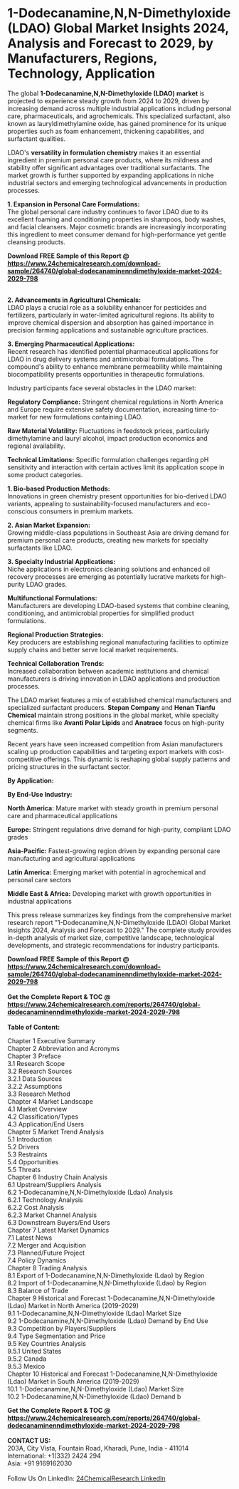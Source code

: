 <h1>1-Dodecanamine,N,N-Dimethyloxide (LDAO) Global Market Insights 2024, Analysis and Forecast to 2029, by Manufacturers, Regions, Technology, Application</h1><p>The global <strong>1-Dodecanamine,N,N-Dimethyloxide (LDAO) market</strong> is projected to experience steady growth from 2024 to 2029, driven by increasing demand across multiple industrial applications including personal care, pharmaceuticals, and agrochemicals. This specialized surfactant, also known as lauryldimethylamine oxide, has gained prominence for its unique properties such as foam enhancement, thickening capabilities, and surfactant qualities.</p><p>LDAO's <strong>versatility in formulation chemistry</strong> makes it an essential ingredient in premium personal care products, where its mildness and stability offer significant advantages over traditional surfactants. The market growth is further supported by expanding applications in niche industrial sectors and emerging technological advancements in production processes.</p><p><strong>1. Expansion in Personal Care Formulations:</strong><br>
The global personal care industry continues to favor LDAO due to its excellent foaming and conditioning properties in shampoos, body washes, and facial cleansers. Major cosmetic brands are increasingly incorporating this ingredient to meet consumer demand for high-performance yet gentle cleansing products.</p><div><b>Download FREE Sample of this Report @ 
            <a href="https://www.24chemicalresearch.com/download-sample/264740/global-dodecanaminenndimethyloxide-market-2024-2029-798">
            https://www.24chemicalresearch.com/download-sample/264740/global-dodecanaminenndimethyloxide-market-2024-2029-798</a></b></div><br><p><strong>2. Advancements in Agricultural Chemicals:</strong><br>
LDAO plays a crucial role as a solubility enhancer for pesticides and fertilizers, particularly in water-limited agricultural regions. Its ability to improve chemical dispersion and absorption has gained importance in precision farming applications and sustainable agriculture practices.</p><p><strong>3. Emerging Pharmaceutical Applications:</strong><br>
Recent research has identified potential pharmaceutical applications for LDAO in drug delivery systems and antimicrobial formulations. The compound's ability to enhance membrane permeability while maintaining biocompatibility presents opportunities in therapeutic formulations.</p><p>Industry participants face several obstacles in the LDAO market:</p><p><strong>Regulatory Compliance:</strong> Stringent chemical regulations in North America and Europe require extensive safety documentation, increasing time-to-market for new formulations containing LDAO.</p><p><strong>Raw Material Volatility:</strong> Fluctuations in feedstock prices, particularly dimethylamine and lauryl alcohol, impact production economics and regional availability.</p><p><strong>Technical Limitations:</strong> Specific formulation challenges regarding pH sensitivity and interaction with certain actives limit its application scope in some product categories.</p><p><strong>1. Bio-based Production Methods:</strong><br>
Innovations in green chemistry present opportunities for bio-derived LDAO variants, appealing to sustainability-focused manufacturers and eco-conscious consumers in premium markets.</p><p><strong>2. Asian Market Expansion:</strong><br>
Growing middle-class populations in Southeast Asia are driving demand for premium personal care products, creating new markets for specialty surfactants like LDAO.</p><p><strong>3. Specialty Industrial Applications:</strong><br>
Niche applications in electronics cleaning solutions and enhanced oil recovery processes are emerging as potentially lucrative markets for high-purity LDAO grades.</p><p><strong>Multifunctional Formulations:</strong><br>
	Manufacturers are developing LDAO-based systems that combine cleaning, conditioning, and antimicrobial properties for simplified product formulations.</p><p><strong>Regional Production Strategies:</strong><br>
	Key producers are establishing regional manufacturing facilities to optimize supply chains and better serve local market requirements.</p><p><strong>Technical Collaboration Trends:</strong><br>
	Increased collaboration between academic institutions and chemical manufacturers is driving innovation in LDAO applications and production processes.</p><p>The LDAO market features a mix of established chemical manufacturers and specialized surfactant producers. <strong>Stepan Company</strong> and <strong>Henan Tianfu Chemical</strong> maintain strong positions in the global market, while specialty chemical firms like <strong>Avanti Polar Lipids</strong> and <strong>Anatrace</strong> focus on high-purity segments.</p><p>Recent years have seen increased competition from Asian manufacturers scaling up production capabilities and targeting export markets with cost-competitive offerings. This dynamic is reshaping global supply patterns and pricing structures in the surfactant sector.</p><p><strong>By Application:</strong></p><p><strong>By End-Use Industry:</strong></p><p><strong>North America:</strong> Mature market with steady growth in premium personal care and pharmaceutical applications</p><p><strong>Europe:</strong> Stringent regulations drive demand for high-purity, compliant LDAO grades</p><p><strong>Asia-Pacific:</strong> Fastest-growing region driven by expanding personal care manufacturing and agricultural applications</p><p><strong>Latin America:</strong> Emerging market with potential in agrochemical and personal care sectors</p><p><strong>Middle East &amp; Africa:</strong> Developing market with growth opportunities in industrial applications</p><p>This press release summarizes key findings from the comprehensive market research report "1-Dodecanamine,N,N-Dimethyloxide (LDAO) Global Market Insights 2024, Analysis and Forecast to 2029." The complete study provides in-depth analysis of market size, competitive landscape, technological developments, and strategic recommendations for industry participants.</p><div><b>Download FREE Sample of this Report @ 
            <a href="https://www.24chemicalresearch.com/download-sample/264740/global-dodecanaminenndimethyloxide-market-2024-2029-798">
            https://www.24chemicalresearch.com/download-sample/264740/global-dodecanaminenndimethyloxide-market-2024-2029-798</a></b></div><br><div><b>Get the Complete Report & TOC @ 
            <a href="https://www.24chemicalresearch.com/reports/264740/global-dodecanaminenndimethyloxide-market-2024-2029-798">
            https://www.24chemicalresearch.com/reports/264740/global-dodecanaminenndimethyloxide-market-2024-2029-798</a></b></div><br>
            <b>Table of Content:</b><p>Chapter 1 Executive Summary<br />
Chapter 2 Abbreviation and Acronyms<br />
Chapter 3 Preface<br />
3.1 Research Scope<br />
3.2 Research Sources<br />
3.2.1 Data Sources<br />
3.2.2 Assumptions<br />
3.3 Research Method<br />
Chapter 4 Market Landscape<br />
4.1 Market Overview<br />
4.2 Classification/Types<br />
4.3 Application/End Users<br />
Chapter 5 Market Trend Analysis<br />
5.1 Introduction<br />
5.2 Drivers<br />
5.3 Restraints<br />
5.4 Opportunities<br />
5.5 Threats<br />
Chapter 6 Industry Chain Analysis<br />
6.1 Upstream/Suppliers Analysis<br />
6.2 1-Dodecanamine,N,N-Dimethyloxide (Ldao) Analysis<br />
6.2.1 Technology Analysis<br />
6.2.2 Cost Analysis<br />
6.2.3 Market Channel Analysis<br />
6.3 Downstream Buyers/End Users<br />
Chapter 7 Latest Market Dynamics<br />
7.1 Latest News<br />
7.2 Merger and Acquisition<br />
7.3 Planned/Future Project<br />
7.4 Policy Dynamics<br />
Chapter 8 Trading Analysis<br />
8.1 Export of 1-Dodecanamine,N,N-Dimethyloxide (Ldao) by Region<br />
8.2 Import of 1-Dodecanamine,N,N-Dimethyloxide (Ldao) by Region<br />
8.3 Balance of Trade<br />
Chapter 9 Historical and Forecast 1-Dodecanamine,N,N-Dimethyloxide (Ldao) Market in North America (2019-2029)<br />
9.1 1-Dodecanamine,N,N-Dimethyloxide (Ldao) Market Size<br />
9.2 1-Dodecanamine,N,N-Dimethyloxide (Ldao) Demand by End Use<br />
9.3 Competition by Players/Suppliers<br />
9.4 Type Segmentation and Price<br />
9.5 Key Countries Analysis<br />
9.5.1 United States<br />
9.5.2 Canada<br />
9.5.3 Mexico<br />
Chapter 10 Historical and Forecast 1-Dodecanamine,N,N-Dimethyloxide (Ldao) Market in South America (2019-2029)<br />
10.1 1-Dodecanamine,N,N-Dimethyloxide (Ldao) Market Size<br />
10.2 1-Dodecanamine,N,N-Dimethyloxide (Ldao) Demand b</p><div><b>Get the Complete Report & TOC @ 
            <a href="https://www.24chemicalresearch.com/reports/264740/global-dodecanaminenndimethyloxide-market-2024-2029-798">
            https://www.24chemicalresearch.com/reports/264740/global-dodecanaminenndimethyloxide-market-2024-2029-798</a></b></div><br><b>CONTACT US:</b><br>
            203A, City Vista, Fountain Road, Kharadi, Pune, India - 411014<br>
            International: +1(332) 2424 294<br>
            Asia: +91 9169162030 <br><br>
            Follow Us On LinkedIn: <a href="https://www.linkedin.com/company/24chemicalresearch/">24ChemicalResearch LinkedIn</a>